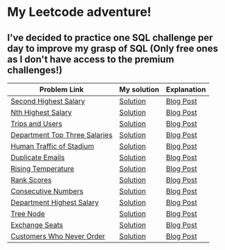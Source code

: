 # My Leetcode adventure!

## I've decided to practice one SQL challenge per day to improve my grasp of SQL (Only free ones as I don't have access to the premium challenges!)

| Problem Link  |  My solution   | Explanation |
| ------------- | ------------- | ------------- |
| [Second Highest Salary](https://leetcode.com/problems/second-highest-salary/)   | [Solution](https://github.com/Asif1310/3013/blob/main/Leetcode1.sql)   | [Blog Post](https://thedumbdatum.wordpress.com/2022/07/11/leetcode-second-highest-salary-problem/)
| [Nth Highest Salary](https://leetcode.com/problems/nth-highest-salary/) | [Solution](https://github.com/Asif1310/3013/blob/main/Leetcode2.sql) | [Blog Post](https://thedumbdatum.wordpress.com/2022/07/12/leetcode-nth-highest-salary/)
| [Trips and Users](https://leetcode.com/problems/trips-and-users/) | [Solution](https://github.com/Asif1310/3013/blob/main/Leetcode3.sql) | [Blog Post](https://thedumbdatum.wordpress.com/2022/07/14/leetcode-trips-and-users/)
| [Department Top Three Salaries](https://leetcode.com/problems/department-top-three-salaries/)| [Solution](https://github.com/Asif1310/3013/blob/main/Leetcode4.sql) | [Blog Post](https://thedumbdatum.wordpress.com/2022/07/14/leetcode-department-top-three-salaries/)
| [Human Traffic of Stadium](https://leetcode.com/problems/human-traffic-of-stadium/)|[Solution](https://github.com/Asif1310/3013/blob/main/Leetcode5.sql) | [Blog Post](https://thedumbdatum.wordpress.com/2022/07/15/leetcode-human-traffic-of-stadium/)
| [Duplicate Emails](https://leetcode.com/problems/duplicate-emails/)|[Solution](https://github.com/Asif1310/3013/blob/main/Leetcode6.sql) | [Blog Post](https://thedumbdatum.wordpress.com/2022/07/17/leetcode-duplicate-emails/)
| [Rising Temperature](https://leetcode.com/problems/rising-temperature/)|[Solution](https://github.com/Asif1310/3013/blob/main/Leetcode7.sql) | [Blog Post](https://thedumbdatum.wordpress.com/2022/07/17/leetcode-rising-temperature/)
| [Rank Scores](https://leetcode.com/problems/rank-scores/)|[Solution](https://github.com/Asif1310/3013/blob/main/Leetcode8.sql) | [Blog Post](https://thedumbdatum.wordpress.com/2022/07/18/leetcode-rank-scores/)
| [Consecutive Numbers](https://leetcode.com/problems/consecutive-numbers/)|[Solution](https://github.com/Asif1310/3013/blob/main/Leetcode9.sql) | [Blog Post](https://thedumbdatum.wordpress.com/2022/07/21/leetcode-consecutive-numbers/)
| [Department Highest Salary](https://leetcode.com/problems/department-highest-salary/)|[Solution](https://github.com/Asif1310/3013/blob/main/Leetcode10.sql) | [Blog Post](https://thedumbdatum.wordpress.com/2022/07/23/leetcode-department-highest-salary/)
| [Tree Node](https://leetcode.com/problems/tree-node/)|[Solution](https://github.com/Asif1310/3013/blob/main/Leetcode11.sql) | [Blog Post]()
| [Exchange Seats](https://leetcode.com/problems/exchange-seats/)|[Solution](https://github.com/Asif1310/3013/blob/main/Leetcode12.sql) | [Blog Post](https://thedumbdatum.wordpress.com/2022/07/23/leetcode-exchange-seats/)
| [Customers Who Never Order](https://leetcode.com/problems/customers-who-never-order/)|[Solution](https://github.com/Asif1310/3013/blob/main/Leetcode13.sql) | [Blog Post]()


